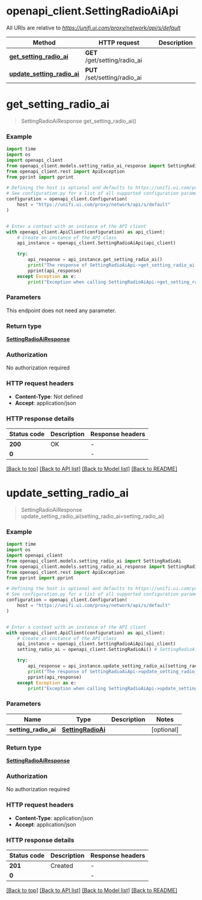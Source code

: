 # openapi_client.SettingRadioAiApi

All URIs are relative to *https://unifi.ui.com/proxy/network/api/s/default*

Method | HTTP request | Description
------------- | ------------- | -------------
[**get_setting_radio_ai**](SettingRadioAiApi.md#get_setting_radio_ai) | **GET** /get/setting/radio_ai | 
[**update_setting_radio_ai**](SettingRadioAiApi.md#update_setting_radio_ai) | **PUT** /set/setting/radio_ai | 


# **get_setting_radio_ai**
> SettingRadioAiResponse get_setting_radio_ai()



### Example


```python
import time
import os
import openapi_client
from openapi_client.models.setting_radio_ai_response import SettingRadioAiResponse
from openapi_client.rest import ApiException
from pprint import pprint

# Defining the host is optional and defaults to https://unifi.ui.com/proxy/network/api/s/default
# See configuration.py for a list of all supported configuration parameters.
configuration = openapi_client.Configuration(
    host = "https://unifi.ui.com/proxy/network/api/s/default"
)


# Enter a context with an instance of the API client
with openapi_client.ApiClient(configuration) as api_client:
    # Create an instance of the API class
    api_instance = openapi_client.SettingRadioAiApi(api_client)

    try:
        api_response = api_instance.get_setting_radio_ai()
        print("The response of SettingRadioAiApi->get_setting_radio_ai:\n")
        pprint(api_response)
    except Exception as e:
        print("Exception when calling SettingRadioAiApi->get_setting_radio_ai: %s\n" % e)
```



### Parameters

This endpoint does not need any parameter.

### Return type

[**SettingRadioAiResponse**](SettingRadioAiResponse.md)

### Authorization

No authorization required

### HTTP request headers

 - **Content-Type**: Not defined
 - **Accept**: application/json

### HTTP response details

| Status code | Description | Response headers |
|-------------|-------------|------------------|
**200** | OK |  -  |
**0** |  |  -  |

[[Back to top]](#) [[Back to API list]](../README.md#documentation-for-api-endpoints) [[Back to Model list]](../README.md#documentation-for-models) [[Back to README]](../README.md)

# **update_setting_radio_ai**
> SettingRadioAiResponse update_setting_radio_ai(setting_radio_ai=setting_radio_ai)



### Example


```python
import time
import os
import openapi_client
from openapi_client.models.setting_radio_ai import SettingRadioAi
from openapi_client.models.setting_radio_ai_response import SettingRadioAiResponse
from openapi_client.rest import ApiException
from pprint import pprint

# Defining the host is optional and defaults to https://unifi.ui.com/proxy/network/api/s/default
# See configuration.py for a list of all supported configuration parameters.
configuration = openapi_client.Configuration(
    host = "https://unifi.ui.com/proxy/network/api/s/default"
)


# Enter a context with an instance of the API client
with openapi_client.ApiClient(configuration) as api_client:
    # Create an instance of the API class
    api_instance = openapi_client.SettingRadioAiApi(api_client)
    setting_radio_ai = openapi_client.SettingRadioAi() # SettingRadioAi |  (optional)

    try:
        api_response = api_instance.update_setting_radio_ai(setting_radio_ai=setting_radio_ai)
        print("The response of SettingRadioAiApi->update_setting_radio_ai:\n")
        pprint(api_response)
    except Exception as e:
        print("Exception when calling SettingRadioAiApi->update_setting_radio_ai: %s\n" % e)
```



### Parameters


Name | Type | Description  | Notes
------------- | ------------- | ------------- | -------------
 **setting_radio_ai** | [**SettingRadioAi**](SettingRadioAi.md)|  | [optional] 

### Return type

[**SettingRadioAiResponse**](SettingRadioAiResponse.md)

### Authorization

No authorization required

### HTTP request headers

 - **Content-Type**: application/json
 - **Accept**: application/json

### HTTP response details

| Status code | Description | Response headers |
|-------------|-------------|------------------|
**201** | Created |  -  |
**0** |  |  -  |

[[Back to top]](#) [[Back to API list]](../README.md#documentation-for-api-endpoints) [[Back to Model list]](../README.md#documentation-for-models) [[Back to README]](../README.md)

